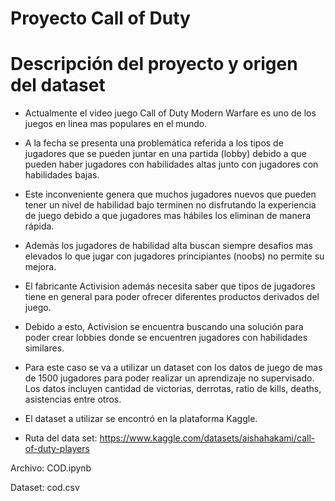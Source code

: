 # Proyecto Call of Duty

# Descripción del proyecto y origen del dataset

- Actualmente el video juego Call of Duty Modern Warfare es uno de los juegos en linea mas populares en el mundo.

- A la fecha se presenta una problemática referida a los tipos de jugadores que se pueden juntar en una partida (lobby) debido a que pueden haber jugadores con habilidades altas junto con jugadores con habilidades bajas.

- Este inconveniente genera que muchos jugadores nuevos que pueden tener un nivel de habilidad bajo terminen no disfrutando la experiencia de juego debido a que jugadores mas hábiles los eliminan de manera rápida.

- Además los jugadores de habilidad alta buscan siempre desafios mas elevados lo que jugar con jugadores principiantes (noobs) no permite su mejora.

- El fabricante Activision además necesita saber que tipos de jugadores tiene en general para poder ofrecer diferentes productos derivados del juego.

- Debido a esto, Activision se encuentra buscando una solución para poder crear lobbies donde se encuentren jugadores con habilidades similares.

- Para este caso se va a utilizar un dataset con los datos de juego de mas de 1500 jugadores para poder realizar un aprendizaje no supervisado. Los datos incluyen cantidad de victorias, derrotas, ratio de kills, deaths, asistencias entre otros.

- El dataset a utilizar se encontró en la plataforma Kaggle. 

- Ruta del data set: https://www.kaggle.com/datasets/aishahakami/call-of-duty-players

Archivo: COD.ipynb

Dataset: cod.csv
